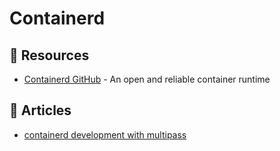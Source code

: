 # Containerd
## 📘 Resources
- [Containerd GitHub](https://github.com/containerd/containerd) - An open and reliable container runtime

## 📕 Articles
- [containerd development with multipass](https://blog.alexellis.io/containerd-development-multipass/)


